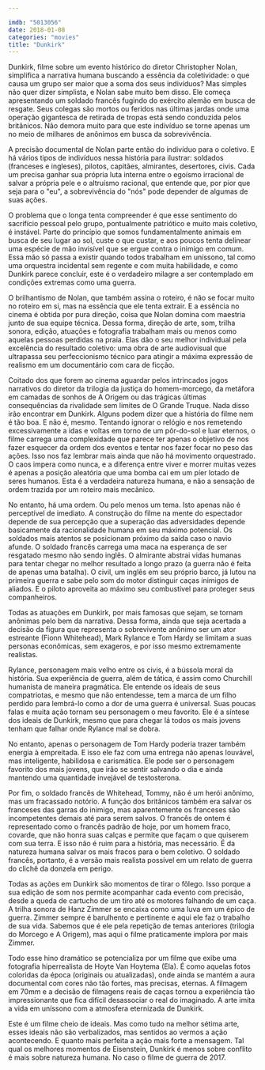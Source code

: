 ```yaml
---

imdb: "5013056"
date: 2018-01-08
categories: "movies"
title: "Dunkirk"
---
```

Dunkirk, filme sobre um evento histórico do diretor Christopher Nolan, simplifica a narrativa humana buscando a essência da coletividade: o que causa um grupo ser maior que a soma dos seus indivíduos? Mas simples não quer dizer simplista, e Nolan sabe muito bem disso. Ele começa apresentando um soldado francês fugindo do exército alemão em busca de resgate. Seus colegas são mortos ou feridos nas últimas jardas onde uma operação gigantesca de retirada de tropas está sendo conduzida pelos britânicos. Não demora muito para que este indivíduo se torne apenas um no meio de milhares de anônimos em busca da sobrevivência.

A precisão documental de Nolan parte então do indivíduo para o coletivo. E há vários tipos de indivíduos nessa história para ilustrar: soldados (franceses e ingleses), pilotos, capitães, almirantes, desertores, civis. Cada um precisa ganhar sua própria luta interna entre o egoísmo irracional de salvar a própria pele e o altruísmo racional, que entende que, por pior que seja para o "eu", a sobrevivência do "nós" pode depender de algumas de suas ações.

O problema que o longa tenta compreender é que esse sentimento do sacrifício pessoal pelo grupo, pontualmente patriótico e muito mais coletivo, é instável. Parte do princípio que somos fundamentalmente animais em busca de seu lugar ao sol, custe o que custar, e aos poucos tenta delinear uma espécie de mão invisível que se ergue contra o inimigo em comum. Essa mão só passa a existir quando todos trabalham em uníssono, tal como uma orquestra incidental sem regente e com muita habilidade, e como Dunkirk parece concluir, este é o verdadeiro milagre a ser contemplado em condições extremas como uma guerra.

O brilhantismo de Nolan, que também assina o roteiro, é não se focar muito no roteiro em si, mas na essência que ele tenta extrair. E a essência no cinema é obtida por pura direção, coisa que Nolan domina com maestria junto de sua equipe técnica. Dessa forma, direção de arte, som, trilha sonora, edição, atuações e fotografia trabalham mais ou menos como aquelas pessoas perdidas na praia. Elas dão o seu melhor individual pela excelência do resultado coletivo: uma obra de arte audiovisual que ultrapassa seu perfeccionismo técnico para atingir a máxima expressão de realismo em um documentário com cara de ficção.

Coitado dos que forem ao cinema aguardar pelos intrincados jogos narrativos do diretor da trilogia da justiça do homem-morcego, da metáfora em camadas de sonhos de A Origem ou das trágicas últimas consequências da rivalidade sem limites de O Grande Truque. Nada disso irão encontrar em Dunkirk. Alguns podem dizer que a história do filme nem é tão boa. E não é, mesmo. Tentando ignorar o relógio e nos remetendo excessivamente a idas e voltas em torno de um pôr-do-sol e luar eternos, o filme carrega uma complexidade que parece ter apenas o objetivo de nos fazer esquecer da ordem dos eventos e tentar nos fazer focar no peso das ações. Isso nos faz lembrar mais ainda que não há movimento orquestrado. O caos impera como nunca, e a diferença entre viver e morrer muitas vezes é apenas a posição aleatória que uma bomba cai em um píer lotado de seres humanos. Esta é a verdadeira natureza humana, e não a sensação de ordem trazida por um roteiro mais mecânico.

No entanto, há uma ordem. Ou pelo menos um tema. Isto apenas não é perceptível de imediato. A construção do filme na mente do espectador depende de sua percepção que a superação das adversidades depende basicamente da racionalidade humana em seu máximo potencial. Os soldados mais atentos se posicionam próximo da saída caso o navio afunde. O soldado francês carrega uma maca na esperança de ser resgatado mesmo não sendo inglês. O almirante abstrai vidas humanas para tentar chegar no melhor resultado a longo prazo (a guerra não é feita de apenas uma batalha). O civil, um inglês em seu próprio barco, já lutou na primeira guerra e sabe pelo som do motor distinguir caças inimigos de aliados. E o piloto aproveita ao máximo seu combustível para proteger seus companheiros.

Todas as atuações em Dunkirk, por mais famosas que sejam, se tornam anônimas pelo bem da narrativa. Dessa forma, ainda que seja acertada a decisão da figura que representa o sobrevivente anônimo ser um ator estreante (Fionn Whitehead), Mark Rylance e Tom Hardy se limitam a suas personas econômicas, sem exageros, e por isso mesmo extremamente realistas.

Rylance, personagem mais velho entre os civis, é a bússola moral da história. Sua experiência de guerra, além de tática, é assim como Churchill humanista de maneira pragmática. Ele entende os ideais de seus compatriotas, e mesmo que não entendesse, tem a marca de um filho perdido para lembrá-lo como a dor de uma guerra é universal. Suas poucas falas e muita ação tornam seu personagem o meu favorito. Ele é a síntese dos ideais de Dunkirk, mesmo que para chegar lá todos os mais jovens tenham que falhar onde Rylance mal se dobra.

No entanto, apenas o personagem de Tom Hardy poderia trazer também energia à empreitada. E isso ele faz com uma entrega não apenas louvável, mas inteligente, habilidosa e carismática. Ele pode ser o personagem favorito dos mais jovens, que irão se sentir salvando o dia e ainda mantendo uma quantidade invejável de testosterona.

Por fim, o soldado francês de Whitehead, Tommy, não é um herói anônimo, mas um fracassado notório. A função dos britânicos também era salvar os franceses das garras do inimigo, mas aparentemente os franceses são incompetentes demais até para serem salvos. O francês de ontem é representado como o francês padrão de hoje, por um homem fraco, covarde, que não honra suas calças e permite que façam o que quiserem com sua terra. E isso não é ruim para a história, mas necessário. É da natureza humana salvar os mais fracos para o bem coletivo. O soldado francês, portanto, é a versão mais realista possível em um relato de guerra do clichê da donzela em perigo.

Todas as ações em Dunkirk são momentos de tirar o fôlego. Isso porque a sua edição de som nos permite acompanhar cada evento com precisão, desde a queda de cartucho de um tiro até os motores falhando de um caça. A trilha sonora de Hanz Zimmer se encaixa como uma luva em um épico de guerra. Zimmer sempre é barulhento e pertinente e aqui ele faz o trabalho de sua vida. Sabemos que é ele pela repetição de temas anteriores (trilogia do Morcego e A Origem), mas aqui o filme praticamente implora por mais Zimmer.

Todo esse hino dramático se potencializa por um filme que exibe uma fotografia hiperrealista de Hoyte Van Hoytema (Ela). É como aquelas fotos coloridas da época (originais ou atualizadas), onde ainda se mantém a aura documental com cores não tão fortes, mas precisas, eternas. A filmagem em 70mm e a decisão de filmagens reais de caças tornou a experiência tão impressionante que fica difícil desassociar o real do imaginado. A arte imita a vida em uníssono com a atmosfera eternizada de Dunkirk.

Este é um filme cheio de ideais. Mas como tudo na melhor sétima arte, esses ideais não são verbalizados, mas sentidos ao vermos a ação acontecendo. E quanto mais perfeita a ação mais forte a mensagem. Tal qual os melhores momentos de Eisenstein, Dunkirk é menos sobre conflito é mais sobre natureza humana. No caso o filme de guerra de 2017.
